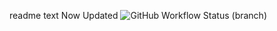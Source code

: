readme text Now Updated
![GitHub Workflow Status (branch)](https://img.shields.io/github/actions/workflow/status/Kaelin_Walford/sem/main.yml?branch=master)